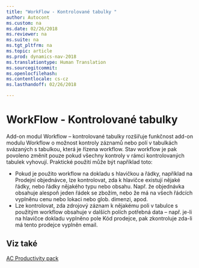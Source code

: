 ```yaml
---
title: "WorkFlow - Kontrolované tabulky "
author: Autocont
ms.custom: na
ms.date: 02/26/2018
ms.reviewer: na
ms.suite: na
ms.tgt_pltfrm: na
ms.topic: article
ms.prod: dynamics-nav-2018
ms.translationtype: Human Translation
ms.sourcegitcommit: 
ms.openlocfilehash: 
ms.contentlocale: cs-cz
ms.lasthandoff: 02/26/2018

---
```


# <a name="ac-pp-workflow-linker-tables.md"></a>WorkFlow - Kontrolované tabulky

Add-on modul Workflow – kontrolované tabulky rozšiřuje funkčnost add-on modulu Workflow o možnost kontroly záznamů nebo polí v tabulkách svázaných s tabulkou, která je řízena workflow.
Stav workflow je pak povoleno změnit pouze pokud všechny kontroly v rámci kontrolovaných tabulek vyhovují. Praktické použití může být například toto:

- Pokud je použito workflow na dokladu s hlavičkou a řádky, například na Prodejní objednávce, lze kontrolovat, zda k hlavičce existují nějaké řádky, nebo řádky nějakého typu nebo obsahu. Např. že objednávka obsahuje alespoň jeden řádek se zbožím, nebo že má na všech řádcích vyplněnu cenu nebo lokaci nebo glob. dimenzi, apod.
- Lze kontrolovat, zda zdrojový záznam k nějakému poli v tabulce s použitým workflow obsahuje v dalších polích potřebná data – např. je-li na hlavičce dokladu vyplněno pole Kód prodejce, pak zkontroluje zda-li má tento prodejce vyplněn email.



## <a name="see-also"></a>Viz také  
[AC Productivity pack](ac-pp-productivity-pack.md)  